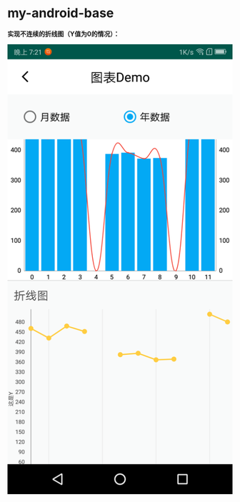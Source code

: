 # my-android-base



**实现不连续的折线图（Y值为0的情况）：**

![](https://github.com/zhaoyuehai/AndroidBase/blob/master/Screenshot_2019-04-03-19-21-04-0038124047.png)
